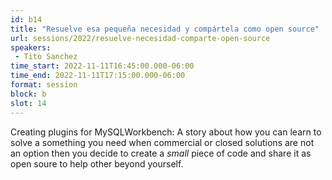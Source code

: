 ```yaml
---
id: b14
title: "Resuelve esa pequeña necesidad y compártela como open source"
url: sessions/2022/resuelve-necesidad-comparte-open-source 
speakers:
 - Tito Sanchez
time_start: 2022-11-11T16:45:00.000-06:00
time_end: 2022-11-11T17:15:00.000-06:00
format: session
block: b
slot: 14
---
```


Creating plugins for MySQLWorkbench: A story about how you can learn to solve a something you need when commercial or closed solutions are not an option then you decide to create a *small* piece of code and share it as open soure to help other beyond yourself.